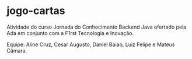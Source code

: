 # jogo-cartas
Atividade do curso Jornada do Conhecimento Backend Java ofertado pela Ada em conjunto com a F1rst Tecnologia e Inovação.

Equipe: Aline Cruz, Cesar Augusto, Daniel Baiao, Luiz Felipe e Mateus Câmara.